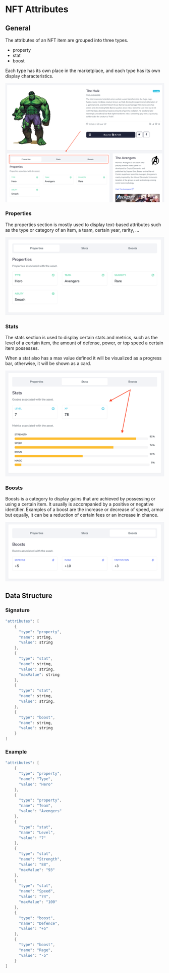 # NFT Attributes

## General

The attributes of an NFT item are grouped into three types. 

* property
* stat
* boost

Each type has its own place in the marketplace, and each type has its own display characteristics.

![](.gitbook/assets/image%20%283%29.png)

### Properties

The properties section is mostly used to display text-based attributes such as the type or category of an item, a team, certain year, rarity, ...

![](.gitbook/assets/image%20%285%29.png)

### Stats

The stats section is used to display certain stats and metrics, such as the level of a certain item, the amount of defense, power, or top speed a certain item possesses.

When a stat also has a max value defined it will be visualized as a progress bar, otherwise, it will be shown as a card.

![](.gitbook/assets/image%20%287%29.png)

### Boosts

Boosts is a category to display gains that are achieved by possessing or using a certain item. It usually is accompanied by a positive or negative identifier. Examples of a boost are the increase or decrease of speed, armor but equally, it can be a reduction of certain fees or an increase in chance.

![](.gitbook/assets/image%20%284%29.png)



## Data Structure

### Signature

```java
"attributes": [
    {
      "type": "property",
      "name": string, 
      "value": string
    }, 
    {
      "type": "stat",
      "name": string, 
      "value": string,
      "maxValue": string
    }, 
    {
      "type": "stat",
      "name": string, 
      "value": string,
    },
    {
      "type": "boost",
      "name": string, 
      "value": string
    }
]

```

### Example

```java
"attributes": [
    {
      "type": "property",
      "name": "Type", 
      "value": "Hero"
    }, 
    {
      "type": "property",
      "name": "Team", 
      "value": "Avengers"
    },
    {
      "type": "stat",
      "name": "Level", 
      "value": "7"
    }, 
    {
      "type": "stat",
      "name": "Strength", 
      "value": "88",
      "maxValue": "93"
    }, 
    {
      "type": "stat",
      "name": "Speed", 
      "value": "74",
      "maxValue": "100"
    },
    {
      "type": "boost",
      "name": "Defence", 
      "value": "+5"
    }, 
    {
      "type": "boost",
      "name": "Rage", 
      "value": "-5"
    }
]
```

